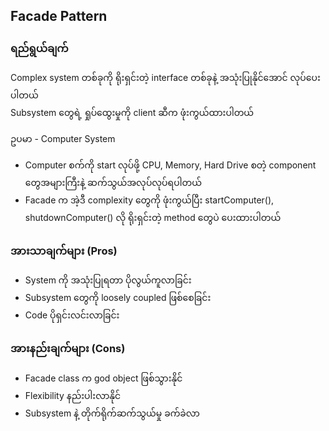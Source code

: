 ## Facade Pattern

<div style="font-size:14px;line-height: 2;">

### ရည်ရွယ်ချက်

Complex system တစ်ခုကို ရိုးရှင်းတဲ့ interface တစ်ခုနဲ့ အသုံးပြုနိုင်အောင် လုပ်ပေးပါတယ် <br>
Subsystem တွေရဲ့ ရှုပ်ထွေးမှုကို client ဆီက ဖုံးကွယ်ထားပါတယ်

ဥပမာ - Computer System

- Computer စက်ကို start လုပ်ဖို့ CPU, Memory, Hard Drive စတဲ့ component တွေအများကြီးနဲ့ ဆက်သွယ်အလုပ်လုပ်ရပါတယ်
- Facade က အဲ့ဒီ complexity တွေကို ဖုံးကွယ်ပြီး startComputer(), shutdownComputer() လို ရိုးရှင်းတဲ့ method တွေပဲ ပေးထားပါတယ်

### အားသာချက်များ (Pros)

- System ကို အသုံးပြုရတာ ပိုလွယ်ကူလာခြင်း
- Subsystem တွေကို loosely coupled ဖြစ်စေခြင်း
- Code ပိုရှင်းလင်းလာခြင်း

### အားနည်းချက်များ (Cons)

- Facade class က god object ဖြစ်သွားနိုင်
- Flexibility နည်းပါးလာနိုင်
- Subsystem နဲ့ တိုက်ရိုက်ဆက်သွယ်မှု ခက်ခဲလာ

</div>